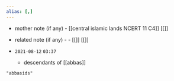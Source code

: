```yaml
---
alias: [,]
---
```

- mother note (if any)
		- [[central islamic lands NCERT 11 C4]] [[]]
- related note (if any) -
		- [[]] [[]]


- `2021-08-12`  `03:37`
	- descendants of [[abbas]]

```query
"abbasids"
```
